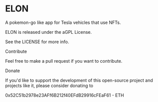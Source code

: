 # ELON
A pokemon-go like app for Tesla vehicles that use NFTs.

ELON is released under the aGPL License.

See the LICENSE for more info.

Contribute

Feel free to make a pull request if you want to contribute.

Donate

If you'd like to support the development of this open-source project and projects like it, please consider donating to

0x52C51b2978e23AFf6B212f40EFdB29916cFEaF61 - ETH
